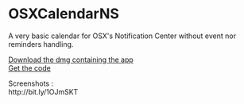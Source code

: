 # OSXCalendarNS
<p>
  A very basic calendar for OSX's Notification Center without event nor reminders handling.
</p>

<p>
  <a href="http://bit.ly/1Qoz9ZU">Download the dmg containing the app</a><br/>
  <a href="http://bit.ly/1OJmXOQ">Get the code</a><br/>
</p>
<p>
  Screenshots :<br/>
  <a>http://bit.ly/1OJmSKT</a><br/> 
</p>
